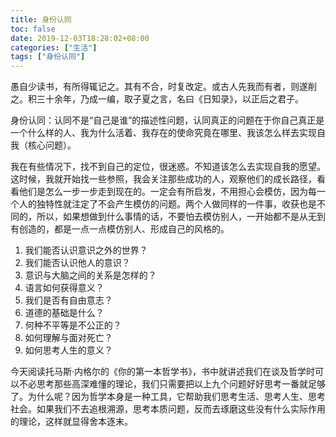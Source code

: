```yaml
---
title: 身份认同
toc: false
date: 2019-12-03T18:28:02+08:00
categories: ["生活"]
tags: ["身份认同"]
---
```

愚自少读书，有所得辄记之。其有不合，时复改定。或古人先我而有者，则遂削之。积三十余年，乃成一编，取子夏之言，名曰《日知录》，以正后之君子。

<!--more-->

身份认同：认同不是“自己是谁”的描述性问题，认同真正的问题在于你自己真正是一个什么样的人、我为什么活着、我存在的使命究竟在哪里、我该怎么样去实现自我（核心问题）。

我在有些情况下，找不到自己的定位，很迷惑。不知道该怎么去实现自我的愿望。这时候，我就开始找一些参照，我会关注那些成功的人，观察他们的成长路径，看看他们是怎么一步一步走到现在的。一定会有所启发，不用担心会模仿，因为每一个人的独特性就注定了不会产生模仿的问题。两个人做同样的一件事，收获也是不同的，所以，如果想做到什么事情的话，不要怕去模仿别人，一开始都不是从无到有创造的，都是一点一点模仿别人、形成自己的风格的。

1. 我们能否认识意识之外的世界？
2. 我们能否认识他人的意识？
3. 意识与大脑之间的关系是怎样的？
4. 语言如何获得意义？
5. 我们是否有自由意志？
6. 道德的基础是什么？
7. 何种不平等是不公正的？
8. 如何理解与面对死亡？
9. 如何思考人生的意义？

今天阅读托马斯·内格尔的《你的第一本哲学书》，书中就讲述我们在谈及哲学时可以不必思考那些高深难懂的理论，我们只需要把以上九个问题好好思考一番就足够了。为什么呢？因为哲学本身是一种工具，它帮助我们思考生活、思考人生、思考社会。如果我们不去追根溯源，思考本质问题，反而去琢磨这些没有什么实际作用的理论，这样就显得舍本逐末。